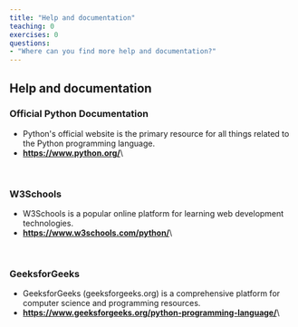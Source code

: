 ```yaml
---
title: "Help and documentation"
teaching: 0
exercises: 0
questions:
- "Where can you find more help and documentation?"
---
```

## Help and documentation

### Official Python Documentation
*   Python's official website is the primary resource for all things related to the Python programming language.
*   <a href="https://www.python.org/" target="_blank"><b>https://www.python.org/</b></a>\
<br/>

### W3Schools
*   W3Schools is a popular online platform for learning web development technologies.
*   <a href="https://www.w3schools.com/python/" target="_blank"><b>https://www.w3schools.com/python/</b></a>\
<br/>

### GeeksforGeeks
*   GeeksforGeeks (geeksforgeeks.org) is a comprehensive platform for computer science and programming resources.
*   <a href="https://www.geeksforgeeks.org/python-programming-language/" target="_blank"><b>https://www.geeksforgeeks.org/python-programming-language/</b></a>\

<br/>